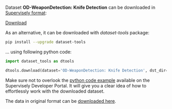 Dataset **OD-WeaponDetection: Knife Detection** can be downloaded in [Supervisely format](https://developer.supervisely.com/api-references/supervisely-annotation-json-format):

 [Download](https://assets.supervisely.com/remote/eyJsaW5rIjogInMzOi8vc3VwZXJ2aXNlbHktZGF0YXNldHMvMjc5Nl9PRC1XZWFwb25EZXRlY3Rpb246IEtuaWZlIERldGVjdGlvbi9vZC13ZWFwb25kZXRlY3Rpb246LWtuaWZlLWRldGVjdGlvbi1EYXRhc2V0TmluamEudGFyIiwgInNpZyI6ICJ5WHQ5bUtCcEc3Z2hXN1ViOUVkSEQ5OWtZZGpQSm1kcDRVeG04S3czbEJFPSJ9?response-content-disposition=attachment%3B%20filename%3D%22od-weapondetection%3A-knife-detection-DatasetNinja.tar%22)

As an alternative, it can be downloaded with *dataset-tools* package:
``` bash
pip install --upgrade dataset-tools
```

... using following python code:
``` python
import dataset_tools as dtools

dtools.download(dataset='OD-WeaponDetection: Knife Detection', dst_dir='~/dataset-ninja/')
```
Make sure not to overlook the [python code example](https://developer.supervisely.com/getting-started/python-sdk-tutorials/iterate-over-a-local-project) available on the Supervisely Developer Portal. It will give you a clear idea of how to effortlessly work with the downloaded dataset.

The data in original format can be [downloaded here](https://drive.google.com/file/d/1Szc920DAh5kU8Qk38Doq0znEVR1QmTZS/view?usp=sharing).